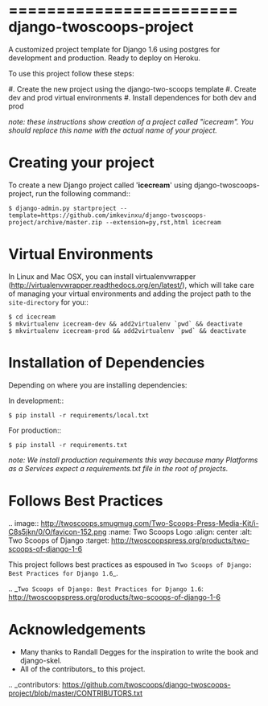 ========================
django-twoscoops-project
========================

A customized project template for Django 1.6 using postgres for development and production. Ready to deploy on Heroku.

To use this project follow these steps:

#. Create the new project using the django-two-scoops template
#. Create dev and prod virtual environments
#. Install dependences for both dev and prod

*note: these instructions show creation of a project called "icecream".  You
should replace this name with the actual name of your project.*

Creating your project
=====================

To create a new Django project called '**icecream**' using
django-twoscoops-project, run the following command::

    $ django-admin.py startproject --template=https://github.com/imkevinxu/django-twoscoops-project/archive/master.zip --extension=py,rst,html icecream

Virtual Environments
====================

In Linux and Mac OSX, you can install virtualenvwrapper (http://virtualenvwrapper.readthedocs.org/en/latest/),
which will take care of managing your virtual environments and adding the
project path to the `site-directory` for you::

    $ cd icecream
    $ mkvirtualenv icecream-dev && add2virtualenv `pwd` && deactivate
    $ mkvirtualenv icecream-prod && add2virtualenv `pwd` && deactivate

Installation of Dependencies
=============================

Depending on where you are installing dependencies:

In development::

    $ pip install -r requirements/local.txt

For production::

    $ pip install -r requirements.txt

*note: We install production requirements this way because many Platforms as a
Services expect a requirements.txt file in the root of projects.*

Follows Best Practices
======================

.. image:: http://twoscoops.smugmug.com/Two-Scoops-Press-Media-Kit/i-C8s5jkn/0/O/favicon-152.png
   :name: Two Scoops Logo
   :align: center
   :alt: Two Scoops of Django
   :target: http://twoscoopspress.org/products/two-scoops-of-django-1-6

This project follows best practices as espoused in `Two Scoops of Django: Best Practices for Django 1.6`_.

.. _`Two Scoops of Django: Best Practices for Django 1.6`: http://twoscoopspress.org/products/two-scoops-of-django-1-6

Acknowledgements
================

- Many thanks to Randall Degges for the inspiration to write the book and django-skel.
- All of the contributors_ to this project.

.. _contributors: https://github.com/twoscoops/django-twoscoops-project/blob/master/CONTRIBUTORS.txt
